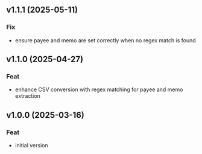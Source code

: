 ## v1.1.1 (2025-05-11)

### Fix

- ensure payee and memo are set correctly when no regex match is found

## v1.1.0 (2025-04-27)

### Feat

- enhance CSV conversion with regex matching for payee and memo extraction

## v1.0.0 (2025-03-16)

### Feat

- initial version
